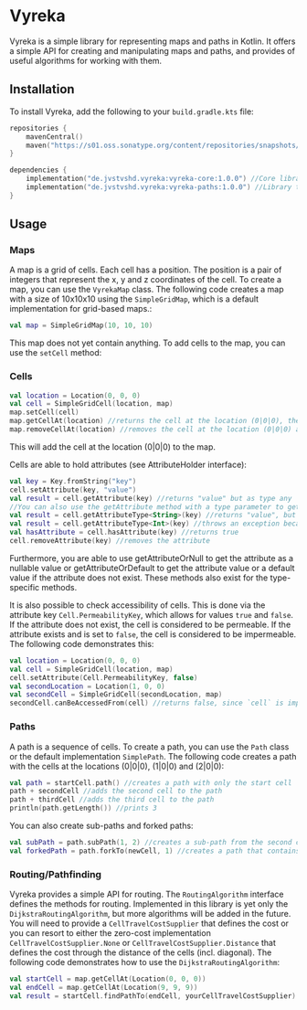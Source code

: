 # Vyreka
Vyreka is a simple library for representing maps and paths in Kotlin. It offers a simple API for creating and manipulating maps and paths, 
and provides of useful algorithms for working with them.

## Installation
To install Vyreka, add the following to your `build.gradle.kts` file:

```kotlin
repositories {
    mavenCentral()
    maven("https://s01.oss.sonatype.org/content/repositories/snapshots/") //only needed for snapshots
}

dependencies {
    implementation("de.jvstvshd.vyreka:vyreka-core:1.0.0") //Core library that contains the basic API about maps and their cells
    implementation("de.jvstvshd.vyreka:vyreka-paths:1.0.0") //Library that contains the path concept and algorithms for working with paths
}
```

## Usage
### Maps
A map is a grid of cells. Each cell has a position. The position is a pair of integers that represent the x, y and z coordinates of the cell.
To create a map, you can use the `VyrekaMap` class. The following code creates a map with a size of 10x10x10 using the `SimpleGridMap`,
which is a default implementation for grid-based maps.:

```kotlin
val map = SimpleGridMap(10, 10, 10)
```
This map does not yet contain anything. To add cells to the map, you can use the `setCell` method:

### Cells
```kotlin
val location = Location(0, 0, 0) 
val cell = SimpleGridCell(location, map)
map.setCell(cell)
map.getCellAt(location) //returns the cell at the location (0|0|0), the cell that got created before
map.removeCellAt(location) //removes the cell at the location (0|0|0) and returns the instance of the cell, if it exists
```
This will add the cell at the location (0|0|0) to the map.

Cells are able to hold attributes (see AttributeHolder interface):
```kotlin
val key = Key.fromString("key")
cell.setAttribute(key, "value")
val result = cell.getAttribute(key) //returns "value" but as type any
//You can also use the getAttribute method with a type parameter to get the value as a specific type:
val result = cell.getAttributeType<String>(key) //returns "value", but as type String
val result = cell.getAttributeType<Int>(key) //throws an exception because the value is not an Int
val hasAttribute = cell.hasAttribute(key) //returns true
cell.removeAttribute(key) //removes the attribute
```
Furthermore, you are able to use getAttributeOrNull to get the attribute as a nullable value or getAttributeOrDefault to 
get the attribute value or a default value if the attribute does not exist. These methods also exist for the type-specific methods.

It is also possible to check accessibility of cells. This is done via the attribute key `Cell.PermeabilityKey`, which allows
for values `true` and `false`. If the attribute does not exist, the cell is considered to be permeable. If the attribute exists
and is set to `false`, the cell is considered to be impermeable. The following code demonstrates this:
```kotlin
val location = Location(0, 0, 0)
val cell = SimpleGridCell(location, map)
cell.setAttribute(Cell.PermeabilityKey, false)
val secondLocation = Location(1, 0, 0)
val secondCell = SimpleGridCell(secondLocation, map)
secondCell.canBeAccessedFrom(cell) //returns false, since `cell` is impermeable, but `secondCell` is permeable
```
### Paths
A path is a sequence of cells. To create a path, you can use the `Path` class or the default implementation `SimplePath`.
The following code creates a path with the cells at the locations (0|0|0), (1|0|0) and (2|0|0):

```kotlin
val path = startCell.path() //creates a path with only the start cell
path + secondCell //adds the second cell to the path
path + thirdCell //adds the third cell to the path
println(path.getLength()) //prints 3
```
You can also create sub-paths and forked paths:
```kotlin
val subPath = path.subPath(1, 2) //creates a sub-path from the second cell to the third cell
val forkedPath = path.forkTo(newCell, 1) //creates a path that contains the first & second cell as well as the new cell
```

### Routing/Pathfinding
Vyreka provides a simple API for routing. The `RoutingAlgorithm` interface defines the methods for routing. Implemented in 
this library is yet only the `DijkstraRoutingAlgorithm`, but more algorithms will be added in the future. You will need to provide a 
`CellTravelCostSupplier` that defines the cost or you can resort to either the zero-cost implementation `CellTravelCostSupplier.None`
or `CellTravelCostSupplier.Distance` that defines the cost through the distance of the cells (incl. diagonal). The following code
demonstrates how to use the `DijkstraRoutingAlgorithm`:
```kotlin
val startCell = map.getCellAt(Location(0, 0, 0))
val endCell = map.getCellAt(Location(9, 9, 9))
val result = startCell.findPathTo(endCell, yourCellTravelCostSupplier) //returns a result that contains a path from the start cell to the end cell and the duration taken
```